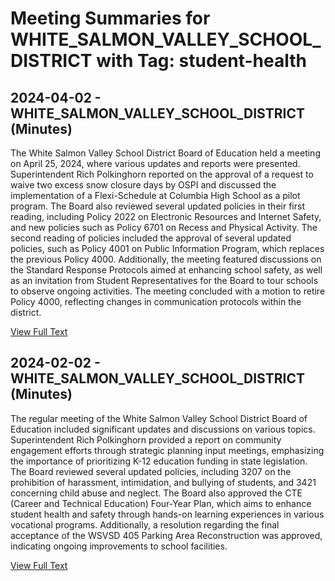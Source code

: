 # Meeting Summaries for WHITE_SALMON_VALLEY_SCHOOL_DISTRICT with Tag: student-health

## 2024-04-02 - WHITE_SALMON_VALLEY_SCHOOL_DISTRICT (Minutes)

The White Salmon Valley School District Board of Education held a meeting on April 25, 2024, where various updates and reports were presented. Superintendent Rich Polkinghorn reported on the approval of a request to waive two excess snow closure days by OSPI and discussed the implementation of a Flexi-Schedule at Columbia High School as a pilot program. The Board also reviewed several updated policies in their first reading, including Policy 2022 on Electronic Resources and Internet Safety, and new policies such as Policy 6701 on Recess and Physical Activity. The second reading of policies included the approval of several updated policies, such as Policy 4001 on Public Information Program, which replaces the previous Policy 4000. Additionally, the meeting featured discussions on the Standard Response Protocols aimed at enhancing school safety, as well as an invitation from Student Representatives for the Board to tour schools to observe ongoing activities. The meeting concluded with a motion to retire Policy 4000, reflecting changes in communication protocols within the district.

[View Full Text](https://raw.githubusercontent.com/VoronoiPerspectives/WashingtonStateSchoolBoardExplorer/refs/heads/main/data/countries/usa/states/wa/counties/klickitat/school_boards/white_salmon_valley_school_district/2024/2024-04-02-aprildraftboard-minutes.txt)

## 2024-02-02 - WHITE_SALMON_VALLEY_SCHOOL_DISTRICT (Minutes)

The regular meeting of the White Salmon Valley School District Board of Education included significant updates and discussions on various topics. Superintendent Rich Polkinghorn provided a report on community engagement efforts through strategic planning input meetings, emphasizing the importance of prioritizing K-12 education funding in state legislation. The Board reviewed several updated policies, including 3207 on the prohibition of harassment, intimidation, and bullying of students, and 3421 concerning child abuse and neglect. The Board also approved the CTE (Career and Technical Education) Four-Year Plan, which aims to enhance student health and safety through hands-on learning experiences in various vocational programs. Additionally, a resolution regarding the final acceptance of the WSVSD 405 Parking Area Reconstruction was approved, indicating ongoing improvements to school facilities.

[View Full Text](https://raw.githubusercontent.com/VoronoiPerspectives/WashingtonStateSchoolBoardExplorer/refs/heads/main/data/countries/usa/states/wa/counties/klickitat/school_boards/white_salmon_valley_school_district/2024/2024-02-02-februarydraftboard-minutes.txt)

